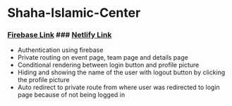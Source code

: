 # Shaha-Islamic-Center

### [Firebase Link](https://shaha-islamic-center.web.app)        ### [Netlify Link](https://funny-starship-e81f75.netlify.app/)


- Authentication using firebase
- Private routing on event page, team page and details page
- Conditional rendering between login button and profile picture
- Hiding and showing the name of the user with logout button by clicking the profile picture
- Auto redirect to private route from where user was redirected to login page because of not being logged in
